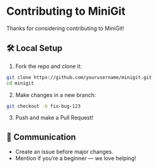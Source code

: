 # Contributing to MiniGit

Thanks for considering contributing to MiniGit!

## 🛠 Local Setup

1. Fork the repo and clone it:
```bash
git clone https://github.com/yourusername/minigit.git
cd minigit
```

2. Make changes in a new branch:
```bash
git checkout -b fix-bug-123
```

3. Push and make a Pull Request!

## 📢 Communication

- Create an issue before major changes.
- Mention if you’re a beginner — we love helping!

